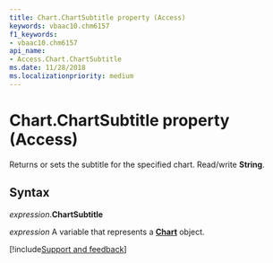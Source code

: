 ```yaml
---
title: Chart.ChartSubtitle property (Access)
keywords: vbaac10.chm6157
f1_keywords:
- vbaac10.chm6157
api_name:
- Access.Chart.ChartSubtitle
ms.date: 11/28/2018
ms.localizationpriority: medium
---
```



# Chart.ChartSubtitle property (Access)

Returns or sets the subtitle for the specified chart. Read/write **String**.


## Syntax

_expression_.**ChartSubtitle**

_expression_ A variable that represents a **[Chart](Access.Chart.md)** object.

[!include[Support and feedback](~/includes/feedback-boilerplate.md)]